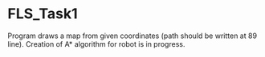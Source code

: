# FLS_Task1
Program draws a map from given coordinates (path should be written at 89 line). 
Creation of A* algorithm for robot is in progress.
